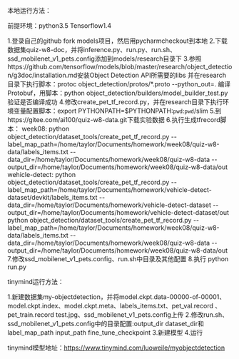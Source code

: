 本地运行方法：

前提环境：python3.5 Tensorflow1.4

1.登录自己的github fork models项目，然后用pycharmcheckout到本地
2.下载数据集quiz-w8-doc，并将inference.py、run.py、run.sh、ssd_mobilenet_v1_pets.config添加到models/research目录下
3.参照https://github.com/tensorflow/models/blob/master/research/object_detection/g3doc/installation.md安装Object Detection API所需要的libs
并在research目录下执行脚本：protoc object_detection/protos/*.proto --python_out=. 编译Protobuf，用脚本：python object_detection/builders/model_builder_test.py
验证是否编译成功
4.修改create_pet_tf_record.py，并在research目录下执行环境变量配置脚本：export PYTHONPATH=$PYTHONPATH:`pwd`:`pwd`/slim
5.到https://gitee.com/ai100/quiz-w8-data.git下载实验数据
6.执行生成tfrecord脚本：
week08:
python object_detection/dataset_tools/create_pet_tf_record.py --label_map_path=/home/taylor/Documents/homework/week08/quiz-w8-data/labels_items.txt --data_dir=/home/taylor/Documents/homework/week08/quiz-w8-data --output_dir=/home/taylor/Documents/homework/week08/quiz-w8-data/out
wehicle-detect:
python object_detection/dataset_tools/create_pet_tf_record.py --label_map_path=/home/taylor/Documents/homework/vehicle-detect-dataset/devkit/labels_items.txt --data_dir=/home/taylor/Documents/homework/vehicle-detect-dataset --output_dir=/home/taylor/Documents/homework/vehicle-detect-dataset/out
python object_detection/dataset_tools/create_pet_tf_record.py --label_map_path=/home/taylor/Documents/homework/week08/quiz-w8-data/labels_items.txt --data_dir=/home/taylor/Documents/homework/week08/quiz-w8-data --output_dir=/home/taylor/Documents/homework/week08/quiz-w8-data/out
7.修改ssd_mobilenet_v1_pets.config、run.sh中目录及其他配置
8.执行 python run.py


tinymind运行方法：

1.新建数据集my-objectdetection，并将model.ckpt.data-00000-of-00001、model.ckpt.index、model.ckpt.meta、labels_items.txt、pet_val.record 、pet_train.record
test.jpg、ssd_mobilenet_v1_pets.config上传
2.修改run.sh、ssd_mobilenet_v1_pets.config中的目录配置:output_dir dataset_dir和label_map_path input_path fine_tune_checkpoint
3.新建模型
4.运行

tinymind模型地址：https://www.tinymind.com/luoweile/myobjectdetection
